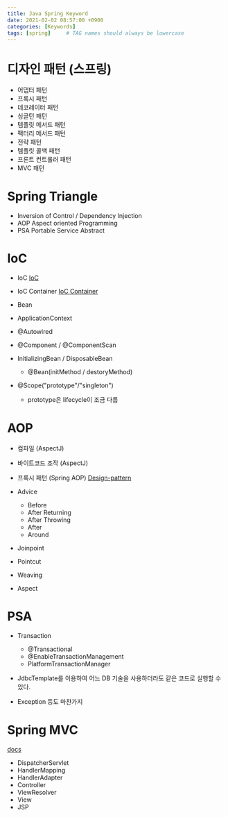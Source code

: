 ```yaml
---
title: Java Spring Keyword
date: 2021-02-02 08:57:00 +0900
categories: [Keywords]
tags: [spring]     # TAG names should always be lowercase
---
```


# 디자인 패턴 (스프링)

- 어댑터 패턴
- 프록시 패턴
- 데코레이터 패턴
- 싱글턴 패턴
- 템플릿 메서드 패턴
- 팩터리 메서드 패턴
- 전략 패턴
- 템플릿 콜백 패턴
- 프론트 컨트롤러 패턴
- MVC 패턴

# Spring Triangle

- Inversion of Control / Dependency Injection
- AOP Aspect oriented Programming
- PSA Portable Service Abstract

# IoC

- IoC [IoC](https://martinfowler.com/articles/injection.html)
- IoC Container [IoC Container](https://docs.spring.io/spring-framework/docs/current/reference/html/core.html#beans)
- Bean

- ApplicationContext
- @Autowired
- @Component / @ComponentScan
- InitializingBean / DisposableBean
  - @Bean(initMethod / destoryMethod)

- @Scope("prototype"/"singleton")
  - prototype은 lifecycle이 조금 다름

# AOP

- 컴파일 (AspectJ)
- 바이트코드 조작 (AspectJ)
- 프록시 패턴 (Spring AOP) [Design-pattern](https://refactoring.guru/design-patterns/proxy)

- Advice
  - Before
  - After Returning
  - After Throwing
  - After
  - Around

- Joinpoint
- Pointcut
- Weaving
- Aspect

# PSA

- Transaction
  - @Transactional
  - @EnableTransactionManagement
  - PlatformTransactionManager

- JdbcTemplate를 이용하여 어느 DB 기술을 사용하더라도 같은 코드로 실행할 수 있다.
- Exception 등도 마찬가지

# Spring MVC

[docs](https://docs.spring.io/spring-framework/docs/current/reference/html/web.html#spring-web)

- DispatcherServlet
- HandlerMapping
- HandlerAdapter
- Controller
- ViewResolver
- View
- JSP